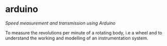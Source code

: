 # arduino
*Speed measurement and transmission using Arduino*

To measure the revolutions per minute of a rotating body, i.e a wheel and to understand the working and modelling of an instrumentation system.
